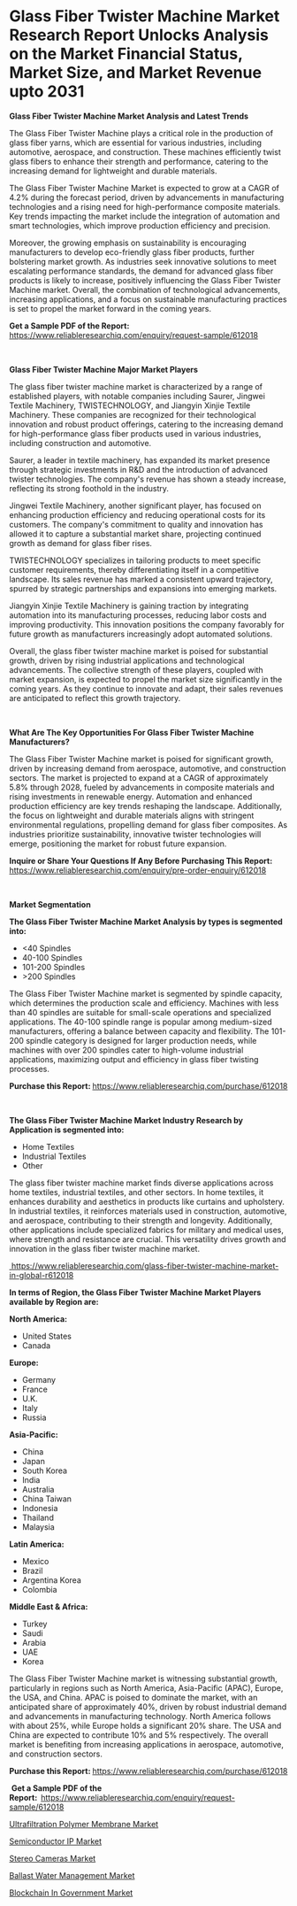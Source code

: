 <p><h1>Glass Fiber Twister Machine Market Research Report Unlocks Analysis on the Market Financial Status, Market Size, and Market Revenue upto 2031</h1></p><p><strong>Glass Fiber Twister Machine Market Analysis and Latest Trends</strong></p>
<p><p>The Glass Fiber Twister Machine plays a critical role in the production of glass fiber yarns, which are essential for various industries, including automotive, aerospace, and construction. These machines efficiently twist glass fibers to enhance their strength and performance, catering to the increasing demand for lightweight and durable materials. </p><p>The Glass Fiber Twister Machine Market is expected to grow at a CAGR of 4.2% during the forecast period, driven by advancements in manufacturing technologies and a rising need for high-performance composite materials. Key trends impacting the market include the integration of automation and smart technologies, which improve production efficiency and precision. </p><p>Moreover, the growing emphasis on sustainability is encouraging manufacturers to develop eco-friendly glass fiber products, further bolstering market growth. As industries seek innovative solutions to meet escalating performance standards, the demand for advanced glass fiber products is likely to increase, positively influencing the Glass Fiber Twister Machine market. Overall, the combination of technological advancements, increasing applications, and a focus on sustainable manufacturing practices is set to propel the market forward in the coming years.</p></p>
<p><strong>Get a Sample PDF of the Report:&nbsp;</strong> <a href="https://www.reliableresearchiq.com/enquiry/request-sample/612018?utm_campaign=1138&utm_medium=2&utm_source=Github&utm_content=ia&utm_term=29092024&utm_id=glass-fiber-twister-machine">https://www.reliableresearchiq.com/enquiry/request-sample/612018</a></p>
<p>&nbsp;</p>
<p><strong>Glass Fiber Twister Machine Major Market Players</strong></p>
<p><p>The glass fiber twister machine market is characterized by a range of established players, with notable companies including Saurer, Jingwei Textile Machinery, TWISTECHNOLOGY, and Jiangyin Xinjie Textile Machinery. These companies are recognized for their technological innovation and robust product offerings, catering to the increasing demand for high-performance glass fiber products used in various industries, including construction and automotive.</p><p>Saurer, a leader in textile machinery, has expanded its market presence through strategic investments in R&D and the introduction of advanced twister technologies. The company's revenue has shown a steady increase, reflecting its strong foothold in the industry.</p><p>Jingwei Textile Machinery, another significant player, has focused on enhancing production efficiency and reducing operational costs for its customers. The company's commitment to quality and innovation has allowed it to capture a substantial market share, projecting continued growth as demand for glass fiber rises.</p><p>TWISTECHNOLOGY specializes in tailoring products to meet specific customer requirements, thereby differentiating itself in a competitive landscape. Its sales revenue has marked a consistent upward trajectory, spurred by strategic partnerships and expansions into emerging markets.</p><p>Jiangyin Xinjie Textile Machinery is gaining traction by integrating automation into its manufacturing processes, reducing labor costs and improving productivity. This innovation positions the company favorably for future growth as manufacturers increasingly adopt automated solutions.</p><p>Overall, the glass fiber twister machine market is poised for substantial growth, driven by rising industrial applications and technological advancements. The collective strength of these players, coupled with market expansion, is expected to propel the market size significantly in the coming years. As they continue to innovate and adapt, their sales revenues are anticipated to reflect this growth trajectory.</p></p>
<p>&nbsp;</p>
<p><strong>What Are The Key Opportunities For Glass Fiber Twister Machine Manufacturers?</strong></p>
<p><p>The Glass Fiber Twister Machine market is poised for significant growth, driven by increasing demand from aerospace, automotive, and construction sectors. The market is projected to expand at a CAGR of approximately 5.8% through 2028, fueled by advancements in composite materials and rising investments in renewable energy. Automation and enhanced production efficiency are key trends reshaping the landscape. Additionally, the focus on lightweight and durable materials aligns with stringent environmental regulations, propelling demand for glass fiber composites. As industries prioritize sustainability, innovative twister technologies will emerge, positioning the market for robust future expansion.</p></p>
<p><strong>Inquire or Share Your Questions If Any Before Purchasing This Report:</strong> <a href="https://www.reliableresearchiq.com/enquiry/pre-order-enquiry/612018?utm_campaign=1138&utm_medium=2&utm_source=Github&utm_content=ia&utm_term=29092024&utm_id=glass-fiber-twister-machine">https://www.reliableresearchiq.com/enquiry/pre-order-enquiry/612018</a></p>
<p>&nbsp;</p>
<p><strong>Market Segmentation</strong></p>
<p><strong>The Glass Fiber Twister Machine Market Analysis by types is segmented into:</strong></p>
<p><ul><li><40 Spindles</li><li>40-100 Spindles</li><li>101-200 Spindles</li><li>>200 Spindles</li></ul></p>
<p><p>The Glass Fiber Twister Machine market is segmented by spindle capacity, which determines the production scale and efficiency. Machines with less than 40 spindles are suitable for small-scale operations and specialized applications. The 40-100 spindle range is popular among medium-sized manufacturers, offering a balance between capacity and flexibility. The 101-200 spindle category is designed for larger production needs, while machines with over 200 spindles cater to high-volume industrial applications, maximizing output and efficiency in glass fiber twisting processes.</p></p>
<p><strong>Purchase this Report:&nbsp;</strong><a href="https://www.reliableresearchiq.com/purchase/612018?utm_campaign=1138&utm_medium=2&utm_source=Github&utm_content=ia&utm_term=29092024&utm_id=glass-fiber-twister-machine">https://www.reliableresearchiq.com/purchase/612018</a></p>
<p>&nbsp;</p>
<p><strong>The Glass Fiber Twister Machine Market Industry Research by Application is segmented into:</strong></p>
<p><ul><li>Home Textiles</li><li>Industrial Textiles</li><li>Other</li></ul></p>
<p><p>The glass fiber twister machine market finds diverse applications across home textiles, industrial textiles, and other sectors. In home textiles, it enhances durability and aesthetics in products like curtains and upholstery. In industrial textiles, it reinforces materials used in construction, automotive, and aerospace, contributing to their strength and longevity. Additionally, other applications include specialized fabrics for military and medical uses, where strength and resistance are crucial. This versatility drives growth and innovation in the glass fiber twister machine market.</p></p>
<p><a href="https://www.reliableresearchiq.com/glass-fiber-twister-machine-market-in-global-r612018?utm_campaign=1138&utm_medium=2&utm_source=Github&utm_content=ia&utm_term=29092024&utm_id=glass-fiber-twister-machine">&nbsp;https://www.reliableresearchiq.com/glass-fiber-twister-machine-market-in-global-r612018</a></p>
<p><strong>In terms of Region, the Glass Fiber Twister Machine Market Players available by Region are:</strong></p>
<p>
    <p> <strong> North America: </strong>
        <ul>
            <li>United States</li>
            <li>Canada</li>
        </ul>
        </p> 
    <p> <strong> Europe: </strong>
        <ul>
            <li>Germany</li>
            <li>France</li>
            <li>U.K.</li>
            <li>Italy</li>
            <li>Russia</li>
        </ul>
        </p> 
    <p> <strong> Asia-Pacific: </strong>
        <ul>
            <li>China</li>
            <li>Japan</li>
            <li>South Korea</li>
            <li>India</li>
            <li>Australia</li>
            <li>China Taiwan</li>
            <li>Indonesia</li>
            <li>Thailand</li>
            <li>Malaysia</li>
        </ul>
        </p> 
    <p> <strong> Latin America: </strong>
        <ul>
            <li>Mexico</li>
            <li>Brazil</li>
            <li>Argentina Korea</li>
            <li>Colombia</li>
        </ul>
        </p> 
    <p> <strong> Middle East & Africa: </strong>
        <ul>
            <li>Turkey</li>
            <li>Saudi</li>
            <li>Arabia</li>
            <li>UAE</li>
            <li>Korea</li>
        </ul>
    </p>
    </p>
<p><p>The Glass Fiber Twister Machine market is witnessing substantial growth, particularly in regions such as North America, Asia-Pacific (APAC), Europe, the USA, and China. APAC is poised to dominate the market, with an anticipated share of approximately 40%, driven by robust industrial demand and advancements in manufacturing technology. North America follows with about 25%, while Europe holds a significant 20% share. The USA and China are expected to contribute 10% and 5% respectively. The overall market is benefiting from increasing applications in aerospace, automotive, and construction sectors.</p></p>
<p><strong>Purchase this Report: </strong><a href="https://www.reliableresearchiq.com/purchase/612018?utm_campaign=1138&utm_medium=2&utm_source=Github&utm_content=ia&utm_term=29092024&utm_id=glass-fiber-twister-machine">https://www.reliableresearchiq.com/purchase/612018</a></p>
<p>&nbsp;<strong>Get a Sample PDF of the Report:&nbsp;&nbsp;</strong><a href="https://www.reliableresearchiq.com/enquiry/request-sample/612018?utm_campaign=1138&utm_medium=2&utm_source=Github&utm_content=ia&utm_term=29092024&utm_id=glass-fiber-twister-machine">https://www.reliableresearchiq.com/enquiry/request-sample/612018</a></p>
<p><strong></strong></p>
<p><p><a href="https://github.com/KrystenRRussell/Market-Research-Report-List-1/blob/main/ultrafiltration-polymer-membrane-market.md?utm_campaign=1138&utm_medium=2&utm_source=Github&utm_content=ia&utm_term=29092024&utm_id=glass-fiber-twister-machine">Ultrafiltration Polymer Membrane Market</a></p><p><a href="https://issuu.com/reportprime-2/docs/semiconductor-ip-market-size-2030.p_0d9d02b33d3c19?utm_campaign=1138&utm_medium=2&utm_source=Github&utm_content=ia&utm_term=29092024&utm_id=glass-fiber-twister-machine">Semiconductor IP Market</a></p><p><a href="https://issuu.com/reportprime-2/docs/stereo-cameras-market-size-2030.ppt_fb05c82a2421bb?utm_campaign=1138&utm_medium=2&utm_source=Github&utm_content=ia&utm_term=29092024&utm_id=glass-fiber-twister-machine">Stereo Cameras Market</a></p><p><a href="https://www.linkedin.com/pulse/global-perspectives-ballast-water-management-market-ksyxe?utm_campaign=1138&utm_medium=2&utm_source=Github&utm_content=ia&utm_term=29092024&utm_id=glass-fiber-twister-machine">Ballast Water Management Market</a></p><p><a href="https://www.linkedin.com/pulse/strategic-roadmap-success-global-blockchain-government-market-yfdme?utm_campaign=1138&utm_medium=2&utm_source=Github&utm_content=ia&utm_term=29092024&utm_id=glass-fiber-twister-machine">Blockchain In Government Market</a></p></p>